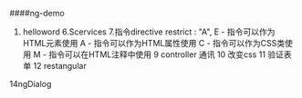 ####ng-demo
1. helloword
6.Scervices 7.指令directive
 restrict : "A",
    E - 指令可以作为HTML元素使用
    A - 指令可以作为HTML属性使用
    C - 指令可以作为CSS类使用
    M - 指令可以在HTML注释中使用
9 controller 通讯
10 改变css
11 验证表单
12 restangular

14ngDialog

